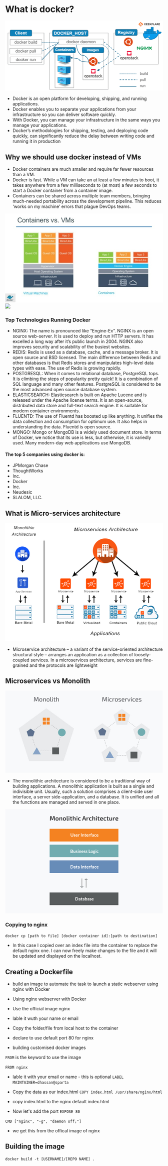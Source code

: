 # What is docker?

![](images/docker.png)

- Docker is an open platform for developing, shipping, and running applications. 
- Docker enables you to separate your applications from your infrastructure so you can deliver software quickly.
- With Docker, you can manage your infrastructure in the same ways you manage your applications.
- Docker’s methodologies for shipping, testing, and deploying code quickly, can significantly reduce the delay between writing code and running it in production

## Why we should use docker instead of VMs
- Docker containers are much smaller and require far fewer resources than a VM.
- Docker is fast. While a VM can take an at least a few minutes to boot, it takes anywhere from a few milliseconds to (at most) a few seconds to start a Docker container from a container image.
- Containers can be shared across multiple team members, bringing much-needed portability across the development pipeline. This reduces ‘works on my machine’ errors that plague DevOps teams.

![](images/docker1.jpeg) ![](images/Wms.jpeg)

### Top Technologies Running Docker
- NGINX: The name is pronounced like “Engine-Ex”. NGINX is an open source web-server. It is used to deploy and run HTTP servers. It has excelled a long way after it’s public launch in 2004. NGINX also improves security and scalability of the busiest websites.
- REDIS: Redis is used as a database, cache, and a message broker. It is open source and BSD licensed. The main difference between Redis and other databases is that Redis stores and manipulates high-level data types with ease. The use of Redis is growing rapidly.
- POSTGRESQL: When it comes to relational database, PostgreSQL tops. It is climbing the steps of popularity pretty quick! It is a combination of SQL language and many other features. PostgreSQL is considered to be the most advanced open source database system.
- ELASTICSEARCH: Elasticsearch is built on Apache Lucene and is released under the Apache license terms. It is an open-source, distributed data store and full-text search engine. It is suitable for modern container environments.
- FLUENTD: The use of Fluentd has boosted up like anything. It unifies the data collection and consumption for optimum use. It also helps in understanding the data. Fluentd is open source.
- MONGO: Mongo or MongoDB is a widely used document store. In terms of Docker, we notice that its use is less, but otherwise, it is variedly used. Many modern-day web applications use MongoDB.

#### The top 5 companies using docker is:
- JPMorgan Chase
- ThoughtWorks
- Inc.
- Docker
- Inc.
- Neudesic 
- SLALOM, LLC.

## What is Micro-services architecture
![](images/msa.webp)
- Microservice architecture – a variant of the service-oriented architecture structural style – arranges an application as a collection of loosely-coupled services. In a microservices architecture, services are fine-grained and the protocols are lightweight

## Microservices vs Monolith
![](images/mon.jpeg)
- The monolithic architecture is considered to be a traditional way of building applications. A monolithic application is built as a single and indivisible unit. Usually, such a solution comprises a client-side user interface, a server side-application, and a database. It is unified and all the functions are managed and served in one place.

![](images/mona.jpeg)

### Copying to nginx
`docker cp [path to file] [docker container id]:[path to destination]`
- In this case I copied over an index file into the container to replace the default nginx one. I can now freely make changes to the file and it will be updated and displayed on the localhost.

## Creating a Dockerfile
- build an image to automate the task to launch a static webserver using nginx with Docker
- Using nginx webserver with Docker
- Use the official image nginx
- lable it wuth your name or email
- Copy the folder/file from local host to the container
- declare to use default port 80 for nginx

- building customised docker images

 `FROM` is the keyword to use the image 

`FROM nginx`

- lable it with your email or name - this is optional
`LABEL MAINTAINER=dhassan@sparta`

- Copy the data as our index.html
`COPY index.html /usr/share/nginx/html`
- copy index.html to the nginx default index.html
- Now let's add the port
`EXPOSE 80`

`CMD ["nginx", "-g", "daemon off;"]`
- we get this from the offical image of nginx

## Building the image
`docker build -t [USERNAME]/[REPO NAME] .`





